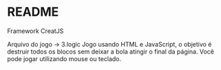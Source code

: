 # README
<p>Framework CreatJS</p>
Arquivo do jogo -> 3.logic
Jogo usando HTML e JavaScript, o objetivo é destruir todos os blocos sem deixar a bola atingir o final da página.
Você pode jogar utilizando mouse ou teclado.
